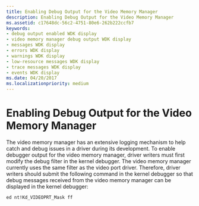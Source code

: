 ```yaml
---
title: Enabling Debug Output for the Video Memory Manager
description: Enabling Debug Output for the Video Memory Manager
ms.assetid: c17648dc-56c2-4751-80e6-262b222ccfb7
keywords:
- debug output enabled WDK display
- video memory manager debug output WDK display
- messages WDK display
- errors WDK display
- warnings WDK display
- low-resource messages WDK display
- trace messages WDK display
- events WDK display
ms.date: 04/20/2017
ms.localizationpriority: medium
---
```


# Enabling Debug Output for the Video Memory Manager


The video memory manager has an extensive logging mechanism to help catch and debug issues in a driver during its development. To enable debugger output for the video memory manager, driver writers must first modify the debug filter in the kernel debugger. The video memory manager currently uses the same filter as the video port driver. Therefore, driver writers should submit the following command in the kernel debugger so that debug messages received from the video memory manager can be displayed in the kernel debugger:

```cmd
ed nt!Kd_VIDEOPRT_Mask ff
```

 

 





